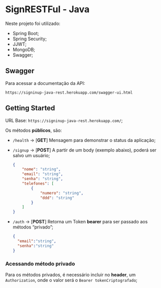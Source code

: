 # SignRESTFul - Java

Neste projeto foi utilizado:

* Spring Boot;
* Spring Security;
* JJWT;
* MongoDB;
* Swagger;

## Swagger

Para acessar a documentação da API:

```
https://signinup-java-rest.herokuapp.com/swagger-ui.html
```

## Getting Started

URL Base: `https://signinup-java-rest.herokuapp.com/`;<br>

Os métodos **públicos**, são:

* `/health` -> [**GET**] Mensagem para demonstrar o status da aplicação;

* `/signup` -> [**POST**] A partir de um body (exemplo abaixo), poderá ser salvo um usuário;

  ```json
  {
      "nome": "string",
      "email": "string",
      "senha": "string",
      "telefones": [
          {
              "numero": "string",
              "ddd": "string"
          }
      ]
  }
  ```

* `/auth` -> [**POST**] Retorna um Token **bearer** para ser passado aos métodos “privado”;

  ```json
  {
  	"email":"string",
  	"senha":"string"
  }
  ```

### Acessando método privado

Para os métodos privados, é necessário incluir no **header**, um `Authorization`, onde o valor será o `Bearer tokenCriptografado`;
